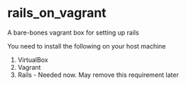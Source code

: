 # rails_on_vagrant
A bare-bones vagrant box for setting up rails

You need to install the following on your host machine
 1. VirtualBox
 2. Vagrant
 3. Rails - Needed now. May remove this requirement later

